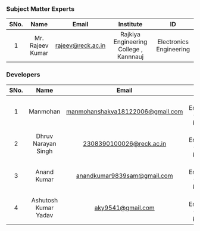 <!-- Remove all lines above this line before making changes to the file -->
### Subject Matter Experts
| SNo. | Name | Email | Institute | ID |
| :---: | :---: | :---: | :---: | :---: |
| 1 | Mr. Rajeev Kumar |rajeev@reck.ac.in| Rajkiya Engineering College , Kannnauj | Electronics Engineering |

### Developers
| SNo. | Name | Email | Institute | ID |
| :---: | :---: | :---: | :---: | :---: |
1 | Manmohan | manmohanshakya18122006@gmail.com | Rajkiya Engineering College , Kannnauj | 2308390300040
2 | Dhruv Narayan Singh| 2308390100026@reck.ac.in | Rajkiya Engineering College , Kannnauj |2308390100026
3 | Anand Kumar | anandkumar9839sam@gmail.com | Rajkiya Engineering College , Kannnauj | 2308390300013
4 | Ashutosh Kumar Yadav | aky9541@gmail.com | Rajkiya Engineering College , Kannnauj | 2308390300020
